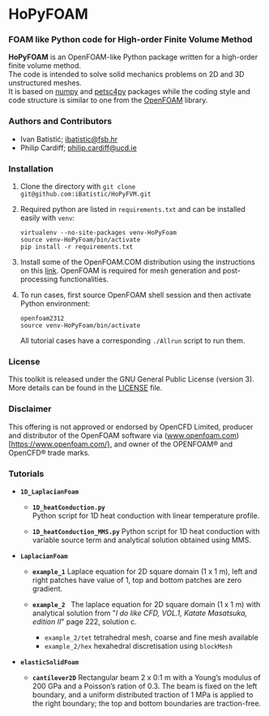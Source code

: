 # HoPyFOAM  
### FOAM like Python code for High-order Finite Volume Method

__HoPyFOAM__ is an OpenFOAM-like Python package written for a high-order finite volume method.  
The code is intended to solve solid mechanics problems on 2D and 3D unstructured meshes.  
It is based on [numpy](https://numpy.org/) and [petsc4py](https://petsc.org/release/petsc4py/) packages while the coding style and code structure 
is similar to one from the [OpenFOAM](https://www.openfoam.com/) library.

### Authors and Contributors
- Ivan Batistić; [ibatistic@fsb.hr](ibatistic@fsb.hr)
- Philip Cardiff; [philip.cardiff@ucd.ie](philip.cardiff@ucd.ie)

### Installation

1. Clone the directory with `git clone git@github.com:iBatistic/HoPyFVM.git`
2. Required python are listed in `requirements.txt` and can be installed easily with `venv`:  
    ```
    virtualenv --no-site-packages venv-HoPyFoam
    source venv-HoPyFoam/bin/activate
    pip install -r requirements.txt
    ```

3. Install some of the OpenFOAM.COM distribution using the instructions on this [link](https://develop.openfoam.com/Development/openfoam/-/wikis/precompiled/debian). OpenFOAM is required for mesh generation and post-processing functionalities.

4. To run cases, first source OpenFOAM shell session and then activate Python environment:
    ```
    openfoam2312
    source venv-HoPyFoam/bin/activate
    ```
    All tutorial cases have a corresponding `./Allrun` script to run them.   

### License

This toolkit is released under the GNU General Public License (version 3). 
More details can be found in the [LICENSE](./LICENSE.txt) file.

### Disclaimer
This offering is not approved or endorsed by OpenCFD Limited, 
producer and distributor of the OpenFOAM software via (www.openfoam.com)[https://www.openfoam.com/}, 
and owner of the OPENFOAM® and OpenCFD® trade marks.

### Tutorials

- __`1D_LaplacianFoam`__

    - __`1D_heatConduction.py`__   
        Python script for 1D heat conduction with linear temperature profile.

    - __`1D_heatConduction_MMS.py`__
        Python script for 1D heat conduction with variable source term and analytical solution obtained using MMS.

- __`LaplacianFoam`__

    - __`example_1`__
        Laplace equation for 2D square domain (1 x 1 m), left and right patches have value of 1, top and bottom patches are zero gradient.

    - __`example_2 `__
        The laplace equation for 2D square domain (1 x 1 m)  with analytical solution from "_I do like CFD, VOL.1, Katate Masatsuka, edition II_"
        page 222, solution c.
        - `example_2/tet`  tetrahedral mesh, coarse and fine mesh available
        - `example_2/hex`  hexahedral discretisation using `blockMesh`
        
 - __`elasticSolidFoam`__

    - __`cantilever2D`__
        Rectangular beam 2 x 0:1 m with a Young’s modulus of 200 GPa and a Poisson’s ration of 0.3. The beam is fixed on the left boundary,
        and a uniform distributed traction of 1 MPa is applied to the right boundary; the top and bottom boundaries are traction-free.  
        

